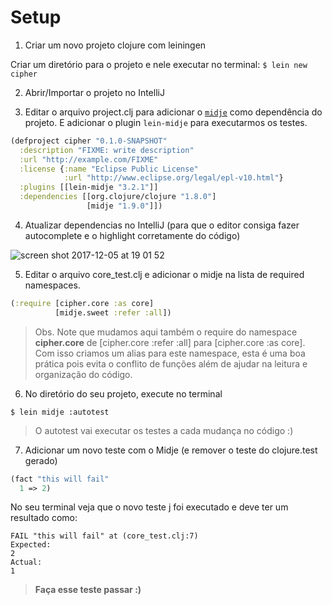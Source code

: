 
# Setup

1) Criar um novo projeto clojure com leiningen


Criar um diretório para o projeto e nele executar no terminal:
`$ lein new cipher`

2) Abrir/Importar o projeto no IntelliJ

3) Editar o arquivo project.clj para adicionar o [`midje`](https://github.com/marick/Midje) como dependência do projeto. E adicionar o plugin `lein-midje` para executarmos os testes.

``` clojure
(defproject cipher "0.1.0-SNAPSHOT"
  :description "FIXME: write description"
  :url "http://example.com/FIXME"
  :license {:name "Eclipse Public License"
            :url "http://www.eclipse.org/legal/epl-v10.html"}
  :plugins [[lein-midje "3.2.1"]]
  :dependencies [[org.clojure/clojure "1.8.0"]
                 [midje "1.9.0"]])

```

4) Atualizar dependencias no IntelliJ (para que o editor consiga fazer autocomplete e o highlight corretamente do código)

![screen shot 2017-12-05 at 19 01 52](https://user-images.githubusercontent.com/1187561/33630613-252c3468-d9ef-11e7-8544-64096a70f20d.png)

5) Editar o arquivo core_test.clj e adicionar o midje na lista de required namespaces.

``` clojure
(:require [cipher.core :as core]
          [midje.sweet :refer :all])
```

> Obs. Note que mudamos aqui também o require do namespace **cipher.core** de [cipher.core :refer :all] para [cipher.core :as core].
Com isso criamos um alias para este namespace, esta é uma boa prática pois evita o conflito de funções além de ajudar na leitura e organização do código.

6) No diretório do seu projeto, execute no terminal 


`$ lein midje :autotest`

> O autotest vai executar os testes a cada mudança no código :) 

7) Adicionar um novo teste com o Midje (e remover o teste do clojure.test gerado)
``` clojure
(fact "this will fail"
  1 => 2)

```

No seu terminal veja que o novo teste j foi executado e deve ter um resultado como:
```
FAIL "this will fail" at (core_test.clj:7)
Expected:
2
Actual:
1
```

> **Faça esse teste passar :)**

